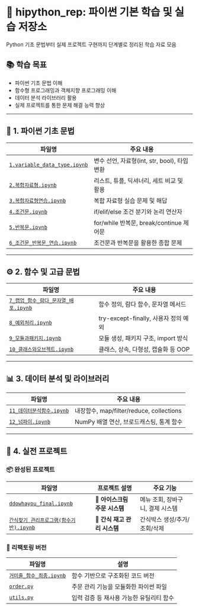 # 🐍 hipython_rep: 파이썬 기본 학습 및 실습 저장소

Python 기초 문법부터 실제 프로젝트 구현까지 단계별로 정리된 학습 자료 모음


## 📚 학습 목표
- 파이썬 기초 문법 이해
- 함수형 프로그래밍과 객체지향 프로그래밍 이해
- 데이터 분석 라이브러리 활용
- 실제 프로젝트를 통한 문제 해결 능력 향상

---

## 🧱 1. 파이썬 기초 문법

| 파일명 | 주요 내용 |
|--------|-----------|
| [`1.variable_data_type.ipynb`](./1.variable_data_type.ipynb) | 변수 선언, 자료형(int, str, bool), 타입 변환 |
| [`2.복합자료형.ipynb`](./2.복합자료형.ipynb) | 리스트, 튜플, 딕셔너리, 세트 비교 및 활용 |
| [`3.복합자료형연습.ipynb`](./3.복합자료형연습.ipynb) | 복합 자료형 실습 문제 및 해답 |
| [`4.조건문.ipynb`](./4.조건문.ipynb) | if/elif/else 조건 분기와 논리 연산자 |
| [`5.반복문.ipynb`](./5.반복문.ipynb) | for/while 반복문, break/continue 제어문 |
| [`6_조건문_반복문_연습.ipynb`](./6_조건문_반복문_연습.ipynb) | 조건문과 반복문을 활용한 종합 문제 |

---

## ⚙️ 2. 함수 및 고급 문법

| 파일명 | 주요 내용 |
|--------|-----------|
| [`7_랩업_함수_람다_문자열_배포.ipynb`](./7_랩업_함수_람다_문자열_배포.ipynb) | 함수 정의, 람다 함수, 문자열 메서드 |
| [`8_예외처리.ipynb`](./8_예외처리.ipynb) | try-except-finally, 사용자 정의 예외 |
| [`9_모듈과패키지.ipynb`](./9_모듈과패키지.ipynb) | 모듈 생성, 패키지 구조, import 방식 |
| [`10_클래스와오브젝트.ipynb`](./10_클래스와오브젝트.ipynb) | 클래스, 상속, 다형성, 캡슐화 등 OOP |

---

## 📊 3. 데이터 분석 및 라이브러리

| 파일명 | 주요 내용 |
|--------|-----------|
| [`11_데이터분석함수.ipynb`](./11_데이터분석함수.ipynb) | 내장함수, map/filter/reduce, collections |
| [`12_넘파이.ipynb`](./12_넘파이.ipynb) | NumPy 배열 연산, 브로드캐스팅, 통계 함수 |

---

## 🚀 4. 실전 프로젝트

### 📦 완성된 프로젝트
| 파일명 | 프로젝트 설명 | 주요 기능 |
|--------|--------------|----------|
| [`ddowhayou_final.ipynb`](./ddowhayou_final.ipynb) | 🍦 **아이스크림 주문 시스템** | 메뉴 조회, 장바구니, 결제 시스템 |
| [`간식찾기 관리프로그램(함수기반).ipynb`](./간식찾기%20관리프로그램(함수기반).ipynb) | 🍪 **간식 재고 관리 시스템** | 간식박스 생성/추가/조회/삭제 |

### 🔧 리팩토링 버전
| 파일명 | 설명 |
|--------|------|
| [`거미줄_함수_최종.ipynb`](./거미줄_함수_최종.ipynb) | 함수 기반으로 구조화된 코드 버전 |
| [`order.py`](./order.py) | 주문 관리 기능을 모듈화한 파이썬 파일 |
| [`utils.py`](./utils.py) | 입력 검증 등 재사용 가능한 유틸리티 함수 |


